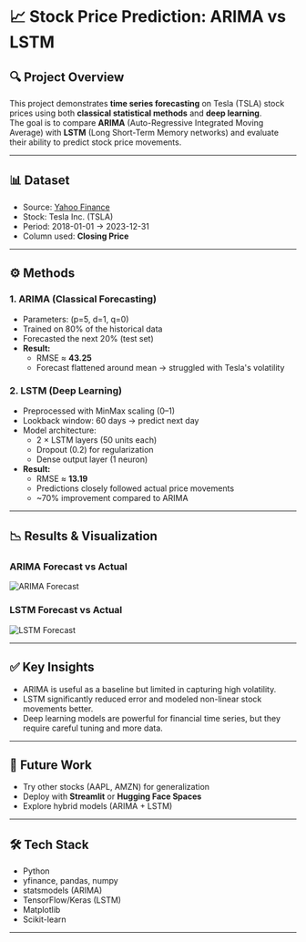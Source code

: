 # 📈 Stock Price Prediction: ARIMA vs LSTM

## 🔍 Project Overview
This project demonstrates **time series forecasting** on Tesla (TSLA) stock prices using both **classical statistical methods** and **deep learning**.  
The goal is to compare **ARIMA** (Auto-Regressive Integrated Moving Average) with **LSTM** (Long Short-Term Memory networks) and evaluate their ability to predict stock price movements.

---

## 📊 Dataset
- Source: [Yahoo Finance](https://pypi.org/project/yfinance/)
- Stock: Tesla Inc. (TSLA)
- Period: 2018-01-01 → 2023-12-31
- Column used: **Closing Price**

---

## ⚙️ Methods

### 1. ARIMA (Classical Forecasting)
- Parameters: (p=5, d=1, q=0)
- Trained on 80% of the historical data
- Forecasted the next 20% (test set)
- **Result:**
  - RMSE ≈ **43.25**
  - Forecast flattened around mean → struggled with Tesla's volatility

### 2. LSTM (Deep Learning)
- Preprocessed with MinMax scaling (0–1)
- Lookback window: 60 days → predict next day
- Model architecture:
  - 2 × LSTM layers (50 units each)
  - Dropout (0.2) for regularization
  - Dense output layer (1 neuron)
- **Result:**
  - RMSE ≈ **13.19**
  - Predictions closely followed actual price movements
  - ~70% improvement compared to ARIMA

---

## 📉 Results & Visualization

### ARIMA Forecast vs Actual
![ARIMA Forecast](cfbd3c5b-a52f-4aff-a435-4afcfb3b62c4.png)

### LSTM Forecast vs Actual
![LSTM Forecast](080435a0-4b11-49ad-9a80-ae53801c19c2.png)

---

## ✅ Key Insights
- ARIMA is useful as a baseline but limited in capturing high volatility.
- LSTM significantly reduced error and modeled non-linear stock movements better.
- Deep learning models are powerful for financial time series, but they require careful tuning and more data.

---

## 🚀 Future Work
- Try other stocks (AAPL, AMZN) for generalization
- Deploy with **Streamlit** or **Hugging Face Spaces**
- Explore hybrid models (ARIMA + LSTM)

---

## 🛠️ Tech Stack
- Python
- yfinance, pandas, numpy
- statsmodels (ARIMA)
- TensorFlow/Keras (LSTM)
- Matplotlib
- Scikit-learn

---

